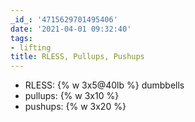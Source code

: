 ```yaml
---
_id_: '4715629701495406'
date: '2021-04-01 09:32:40'
tags:
- lifting
title: RLESS, Pullups, Pushups
---
```


- RLESS: {% w 3x5@40lb %} dumbbells
- pullups: {% w 3x10 %}
- pushups: {% w 3x20 %}
